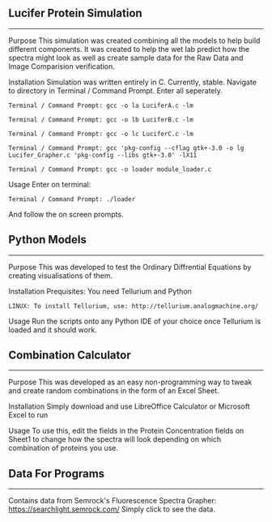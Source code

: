 ## Lucifer Protein Simulation
--------------
Purpose
This simulation was created combining all the models to help build different components.
It was created to help the wet lab predict how the spectra might look as well as create sample data for the Raw Data and 
Image Comparision verification.

Installation 
Simulation was written entirely in C. Currently, stable.
Navigate to directory in Terminal / Command Prompt. Enter all seperately.
```
Terminal / Command Prompt: gcc -o la LuciferA.c -lm
```
```
Terminal / Command Prompt: gcc -o lb LuciferB.c -lm
```
```
Terminal / Command Prompt: gcc -o lc LuciferC.c -lm
```
```
Terminal / Command Prompt: gcc 'pkg-config --cflag gtk+-3.0 -o lg Lucifer_Grapher.c 'pkg-config --libs gtk+-3.0' -lX11
```
```
Terminal / Command Prompt: gcc -o loader module_loader.c
```

Usage
Enter on terminal:
```
Terminal / Command Prompt: ./loader
```
And follow the on screen prompts.


## Python Models
--------------
Purpose
This was developed to test the Ordinary Diffrential Equations by creating visualisations of them.

Installation 
Prequisites: You need Tellurium and Python

```
LINUX: To install Tellurium, use: http://tellurium.analogmachine.org/
```

Usage
Run the scripts onto any Python IDE of your choice once Tellurium is loaded and it should work.

## Combination Calculator 
------------
Purpose
This was developed as an easy non-programming way to tweak and create random combinations in the form of an Excel Sheet.

Installation
Simply download and use LibreOffice Calculator or Microsoft Excel to run

Usage
To use this, edit the fields in the Protein Concentration fields on Sheet1 to change how the spectra will look depending on which combination of proteins you use.

## Data For Programs
------------
Contains data from Semrock's Fluorescence Spectra Grapher: https://searchlight.semrock.com/
Simply click to see the data.
